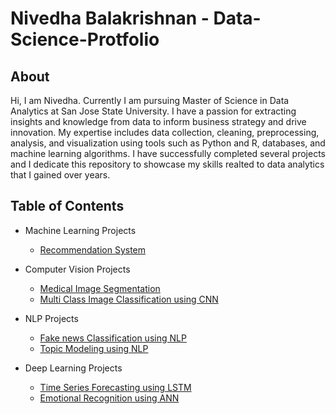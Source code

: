 # Nivedha Balakrishnan - Data-Science-Protfolio

## About

Hi, I am Nivedha. Currently I am pursuing Master of Science in Data Analytics at San Jose State University. I have a passion for extracting insights and knowledge from data to inform business strategy and drive innovation. My expertise includes data collection, cleaning, preprocessing, analysis, and visualization using tools such as Python and R, databases, and machine learning algorithms. I have successfully completed several projects and I dedicate this repository to showcase my skills realted to data analytics that I gained over years.


## Table of Contents
- Machine Learning Projects
  - [Recommendation System](https://github.com/NivedhaBalakrishnan/Data-Science-Protfolio/tree/main/Recommendation%20System)

- Computer Vision Projects
  - [Medical Image Segmentation](https://github.com/NivedhaBalakrishnan/Data-Science-Protfolio/tree/main/Medical%20Image%20Segmentation)
  - [Multi Class Image Classification using CNN](https://github.com/NivedhaBalakrishnan/Data-Science-Protfolio/tree/main/Image%20Classification%20using%20CNN)

- NLP Projects
  - [Fake news Classification using NLP](https://github.com/NivedhaBalakrishnan/Data-Science-Protfolio/tree/main/Fake%20News%20Classification%20using%20NLP)
  - [Topic Modeling using NLP](https://github.com/NivedhaBalakrishnan/Data-Science-Protfolio/tree/main/Topic%20Modeling%20using%20NLP)

- Deep Learning Projects
  - [Time Series Forecasting using LSTM](https://github.com/NivedhaBalakrishnan/Data-Science-Protfolio/tree/main/Time%20Series%20Forecasting%20using%20LSTM)
  - [Emotional Recognition using ANN](https://github.com/NivedhaBalakrishnan/Data-Science-Protfolio/tree/main/Emotional%20Recognition%20using%20ANN)
